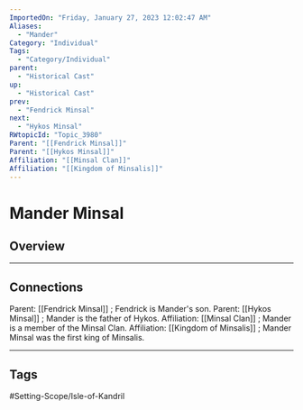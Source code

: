 ```yaml
---
ImportedOn: "Friday, January 27, 2023 12:02:47 AM"
Aliases:
  - "Mander"
Category: "Individual"
Tags:
  - "Category/Individual"
parent:
  - "Historical Cast"
up:
  - "Historical Cast"
prev:
  - "Fendrick Minsal"
next:
  - "Hykos Minsal"
RWtopicId: "Topic_3980"
Parent: "[[Fendrick Minsal]]"
Parent: "[[Hykos Minsal]]"
Affiliation: "[[Minsal Clan]]"
Affiliation: "[[Kingdom of Minsalis]]"
---
```

# Mander Minsal
## Overview
---
## Connections
Parent: [[Fendrick Minsal]] ; Fendrick is Mander's son.
Parent: [[Hykos Minsal]] ; Mander is the father of Hykos.
Affiliation: [[Minsal Clan]] ; Mander is a member of the Minsal Clan.
Affiliation: [[Kingdom of Minsalis]] ; Mander Minsal was the first king of Minsalis.


---
## Tags
#Setting-Scope/Isle-of-Kandril

